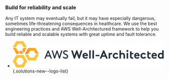 ### Build for reliability and scale

Any IT system may eventually fail, but it may have especially dangerous,
sometimes life-threatening consequences in healthcare. We use the best
engineering practices and AWS Well-Architectured framework to help you
build reliable and scalable systems with great uptime and fault tolerance.

- ![AWS](img/logo-aws-wa.png)
{.solutions-new--logo-list}
